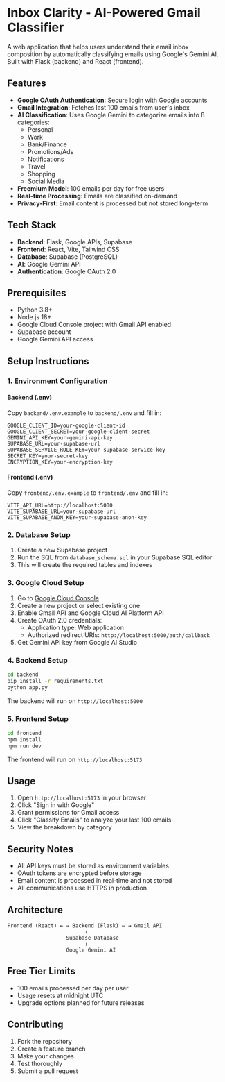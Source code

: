 # Inbox Clarity - AI-Powered Gmail Classifier

A web application that helps users understand their email inbox composition by automatically classifying emails using Google's Gemini AI. Built with Flask (backend) and React (frontend).

## Features

- **Google OAuth Authentication**: Secure login with Google accounts
- **Gmail Integration**: Fetches last 100 emails from user's inbox
- **AI Classification**: Uses Google Gemini to categorize emails into 8 categories:
  - Personal
  - Work
  - Bank/Finance
  - Promotions/Ads
  - Notifications
  - Travel
  - Shopping
  - Social Media
- **Freemium Model**: 100 emails per day for free users
- **Real-time Processing**: Emails are classified on-demand
- **Privacy-First**: Email content is processed but not stored long-term

## Tech Stack

- **Backend**: Flask, Google APIs, Supabase
- **Frontend**: React, Vite, Tailwind CSS
- **Database**: Supabase (PostgreSQL)
- **AI**: Google Gemini API
- **Authentication**: Google OAuth 2.0

## Prerequisites

- Python 3.8+
- Node.js 18+
- Google Cloud Console project with Gmail API enabled
- Supabase account
- Google Gemini API access

## Setup Instructions

### 1. Environment Configuration

#### Backend (.env)
Copy `backend/.env.example` to `backend/.env` and fill in:
```
GOOGLE_CLIENT_ID=your-google-client-id
GOOGLE_CLIENT_SECRET=your-google-client-secret
GEMINI_API_KEY=your-gemini-api-key
SUPABASE_URL=your-supabase-url
SUPABASE_SERVICE_ROLE_KEY=your-supabase-service-key
SECRET_KEY=your-secret-key
ENCRYPTION_KEY=your-encryption-key
```

#### Frontend (.env)
Copy `frontend/.env.example` to `frontend/.env` and fill in:
```
VITE_API_URL=http://localhost:5000
VITE_SUPABASE_URL=your-supabase-url
VITE_SUPABASE_ANON_KEY=your-supabase-anon-key
```

### 2. Database Setup

1. Create a new Supabase project
2. Run the SQL from `database_schema.sql` in your Supabase SQL editor
3. This will create the required tables and indexes

### 3. Google Cloud Setup

1. Go to [Google Cloud Console](https://console.cloud.google.com/)
2. Create a new project or select existing one
3. Enable Gmail API and Google Cloud AI Platform API
4. Create OAuth 2.0 credentials:
   - Application type: Web application
   - Authorized redirect URIs: `http://localhost:5000/auth/callback`
5. Get Gemini API key from Google AI Studio

### 4. Backend Setup

```bash
cd backend
pip install -r requirements.txt
python app.py
```

The backend will run on `http://localhost:5000`

### 5. Frontend Setup

```bash
cd frontend
npm install
npm run dev
```

The frontend will run on `http://localhost:5173`

## Usage

1. Open `http://localhost:5173` in your browser
2. Click "Sign in with Google"
3. Grant permissions for Gmail access
4. Click "Classify Emails" to analyze your last 100 emails
5. View the breakdown by category

## Security Notes

- All API keys must be stored as environment variables
- OAuth tokens are encrypted before storage
- Email content is processed in real-time and not stored
- All communications use HTTPS in production

## Architecture

```
Frontend (React) ← → Backend (Flask) ← → Gmail API
                         ↓
                   Supabase Database
                         ↓
                   Google Gemini AI
```

## Free Tier Limits

- 100 emails processed per day per user
- Usage resets at midnight UTC
- Upgrade options planned for future releases

## Contributing

1. Fork the repository
2. Create a feature branch
3. Make your changes
4. Test thoroughly
5. Submit a pull request
